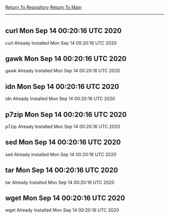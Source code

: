 [Return To Repository](https://github.com/deathbybandaid/piholeparser/)
[Return To Main](https://github.com/deathbybandaid/piholeparser/blob/master/RecentRunLogs/Mainlog.md)
____________________________________
# 
## curl Mon Sep 14 00:20:16 UTC 2020
curl Already Installed Mon Sep 14 00:20:16 UTC 2020
## gawk Mon Sep 14 00:20:16 UTC 2020
gawk Already Installed Mon Sep 14 00:20:16 UTC 2020
## idn Mon Sep 14 00:20:16 UTC 2020
idn Already Installed Mon Sep 14 00:20:16 UTC 2020
## p7zip Mon Sep 14 00:20:16 UTC 2020
p7zip Already Installed Mon Sep 14 00:20:16 UTC 2020
## sed Mon Sep 14 00:20:16 UTC 2020
sed Already Installed Mon Sep 14 00:20:16 UTC 2020
## tar Mon Sep 14 00:20:16 UTC 2020
tar Already Installed Mon Sep 14 00:20:16 UTC 2020
## wget Mon Sep 14 00:20:16 UTC 2020
wget Already Installed Mon Sep 14 00:20:16 UTC 2020
